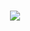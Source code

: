 <h1 align="center">
  <a href="https://git.io/typing-svg">
  <img src="https://readme-typing-svg.herokuapp.com/?lines=Hello,+There!+👋;I'm+Mohamadhossein+maleki;A+back-end+developer;Nice+to+meet+you!&center=true&size=30&color=fe428e">
  </a>
</h1>

